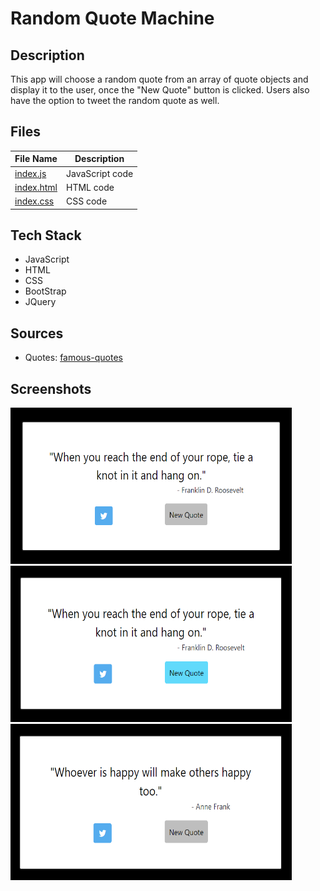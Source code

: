 # Random Quote Machine
## Description
This app will choose a random quote from an array of quote objects and display it to the user, once the 
"New Quote" button is clicked. Users also have the option to tweet the random quote as well.
## Files
|File Name|Description|
|---|---|
|[index.js](https://github.com/ShaunJPartridge/JQuery-React-Redux-Apps/blob/main/RandomQuoteMachine/index.js)| JavaScript code
|[index.html](https://github.com/ShaunJPartridge/JQuery-React-Redux-Apps/blob/main/RandomQuoteMachine/index.html)| HTML code
|[index.css](https://github.com/ShaunJPartridge/JQuery-React-Redux-Apps/blob/main/RandomQuoteMachine/index.css)| CSS code
## Tech Stack
- JavaScript
- HTML
- CSS
- BootStrap
- JQuery
## Sources
- Quotes: [famous-quotes](https://blog.hubspot.com/sales/famous-quotes)
## Screenshots
<img src="https://github.com/ShaunJPartridge/JQuery-React-Redux-Apps/blob/main/RandomQuoteMachine/Images/Screenshot%20(1).png" height="250" width="450">
<img src="https://github.com/ShaunJPartridge/JQuery-React-Redux-Apps/blob/main/RandomQuoteMachine/Images/Screenshot%20(2).png" height="250" width="450">
<img src="https://github.com/ShaunJPartridge/JQuery-React-Redux-Apps/blob/main/RandomQuoteMachine/Images/Screenshot%20(3).png" height="250" width="450">
